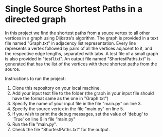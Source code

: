 # Single Source Shortest Paths in a directed graph
In this project we find the shortest paths from a souce vertex to all other vertices in a graph using Dijkstra's algorithm.
The graph is provided in a text file named "Graph.txt" in adjacency list representation. Every line represents a vertex followed by pairs of all the vertices adjacent to it, and the respective edge lengths, separated with tabs.
A test file of a small graph is also provided in "test1.txt".
An output file named "ShortestPaths.txt" is generated that has the list of the vertices with there shortest paths from the source.

Instructions to run the project:
1)  Clone this repository on your local machine.
2)  Add your input text file to the folder (the graph in your input file should have the format same as the one in "Graph.txt")
3)  Specify the name of your input file in the file "main.py" on line 3.
4)  Specify the source vertex in the file "main.py" on line 5.
5)  If you wish to print the debug messages, set the value of 'debug' to 'True' on line 6 in file "main.py"
6)  Run the file "main.py".
7)  Check the file "ShortestPaths.txt" for the output.

